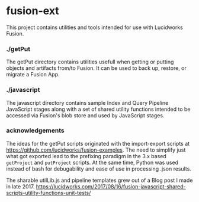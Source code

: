 # fusion-ext
This project contains utilities and tools intended for use with Lucidworks Fusion.


### ./getPut
The getPut directory contains utilities usefull when getting or putting objects and artifacts from/to Fusion.
It can be used to back up, restore, or migrate a Fusion App.

### ./javascript
The javascript directory contains sample Index and Query Pipeline JavaScript stages
along with a set of shared utility functions intended to be accessed via Fusion's blob store and used by
JavaScript stages.

### acknowledgements
The ideas for the getPut scripts originated with the import-export scripts 
at https://github.com/lucidworks/fusion-examples.  The need to simplify 
just what got exported lead to the prefixing paradigm in the 3.x based
`getProject` and `putProject` scripts.  At the same time, Python was used 
instead of bash for debugability and ease of use in processing .json results.

The sharable utilLib.js and pipeline templates grew out of a Blog post I made
in late 2017. https://lucidworks.com/2017/08/16/fusion-javascript-shared-scripts-utility-functions-unit-tests/

